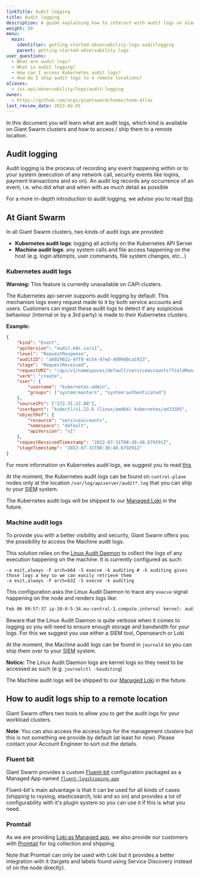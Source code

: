 ```yaml
---
linkTitle: Audit logging
title: Audit logging
description: A guide explaining how to interact with audit logs on Giant Swarm clusters.
weight: 50
menu:
  main:
    identifier: getting-started-observability-logs-auditlogging
    parent: getting-started-observability-logs
user_questions:
  - What are audit logs?
  - What is audit logging?
  - How can I access Kubernetes audit logs?
  - How do I ship audit logs to a remote locations?
aliases:
  - /ui-api/observability/logs/audit-logging
owner:
  - https://github.com/orgs/giantswarm/teams/team-atlas
last_review_date: 2023-02-01
---
```


In this document you will learn what are audit logs, which kind is available on Giant Swarm clusters and how to access / ship them to a remote location.

## Audit logging

Audit logging is the process of recording any event happening within or to your system (execution of any network call, security events like logins, payment transactions and so on).
An audit log records any occurrence of an event, i.e. who did what and when with as much detail as possible

For a more in-depth introduction to audit logging, we advise you to read [this](https://www.datadoghq.com/knowledge-center/audit-logging/)

## At Giant Swarm

In all Giant Swarm clusters, two kinds of audit logs are provided:
- __Kubernetes audit logs__: logging all activity on the Kubernetes API Server
- __Machine audit logs__: any system calls and file access happening on the host (e.g. login attempts, user commands, file system changes, etc...)

### Kubernetes audit logs

__Warning:__ This feature is currently unavailable on CAPI clusters.

The Kubernetes api-server supports audit logging by default. This mechanism logs every request made to it by both service accounts and users. Customers can ingest these audit logs to detect if any suspicious behaviour (internal or by a 3rd party) is made to their Kubernetes clusters. 

__Example:__

```json
{
    "kind": "Event",
    "apiVersion": "audit.k8s.io/v1",
    "level": "RequestResponse",
    "auditID": "a6029022-4ff0-4c54-97ed-4099d0ca1923",
    "stage": "RequestReceived",
    "requestURI": "/api/v1/namespaces/default/serviceaccounts?fieldManager=kubectl-create",
    "verb": "create",
    "user": {
        "username": "kubernetes-admin",
        "groups": ["system:masters", "system:authenticated"]
    },
    "sourceIPs": ["172.31.22.88"],
    "userAgent": "kubectl/v1.23.6 (linux/amd64) kubernetes/ad33385",
    "objectRef": {
        "resource": "serviceaccounts",
        "namespace": "default",
        "apiVersion": "v1"
    },
    "requestReceivedTimestamp": "2022-07-31T08:36:48.679291Z",
    "stageTimestamp": "2022-07-31T08:36:48.679291Z"
}
```

For more information on Kubernetes audit logs, we suggest you to read [this](https://kubernetes.io/docs/tasks/debug/debug-cluster/audit/)

At the moment, the Kubernetes audit logs can be found on `control-plane` nodes only at the location `/var/log/apiserver/audit*.log` that you can ship to your <abbr title="Security information and event management">SIEM</abbr> system.

The Kubernetes audit logs will be shipped to our [Managed Loki](https://github.com/giantswarm/roadmap/issues/311) in the future.

### Machine audit logs

To provide you with a better visibility and security, Giant Swarm offers you the possibility to access the Machine audit logs.

This solution relies on the [Linux Audit Daemon](https://linux.die.net/man/8/auditd) to collect the logs of any execution happening on the machine.
It is currently configured as such:

```
-a exit,always -F arch=b64 -S execve -k auditing # -k auditing gives those logs a key so we can easily retrieve them
-a exit,always -F arch=b32 -S execve -k auditing
```

This configuration asks the Linux Audit Daemon to trace any `execve` signal happening on the node and renders logs like:

```sh
Feb 06 09:57:37 ip-10-0-5-34.eu-central-1.compute.internal kernel: audit: type=1300 audit(1675677457.491:6132447): arch=c000003e syscall=59 success=yes exit=0 a0=55a8f8fc7fd0 a1=55a8f947eec0 a2=55a8f9b8fd10 a3=55a8f947eec0 items=2 ppid=1 pid=3659596 auid=4294967295 uid=0 gid=0 euid=0 suid=0 fsuid=0 egid=0 sgid=0 fsgid=0 tty=(none) ses=4294967295 comm="update-ssh-keys" exe="/usr/bin/update-ssh-keys" subj=system_u:system_r:kernel_t:s0 key="auditing"
```

Beware that the Linux Audit Daemon is quite verbose when it comes to logging so you will need to ensure enough storage and bandwidth for your logs. For this we suggest you use either a SIEM tool, Opensearch or Loki

At the moment, the Machine audit logs can be found in `journald` so you can ship them over to your <abbr title="Security information and event management">SIEM</abbr> system.

__Notice:__ The Linux Audit Daemon logs are kernel logs so they need to be accessed as such (e.g. `journalctl -kauditing`)

The Machine audit logs will be shipped to our [Managed Loki](https://github.com/giantswarm/roadmap/issues/311) in the future.

## How to audit logs ship to a remote location

Giant Swarm offers two tools to allow you to get the audit logs for your workload clusters.

__Note__: You can also access the access logs for the management clusters but this is not something we provide by default (at least for now). Please contact your Account Engineer to sort out the details.

### Fluent bit

Giant Swarm provides a custom [Fluent-bit](https://fluentbit.io/) configuration packaged as a Managed App named [`fluent-logshipping-app`](https://github.com/giantswarm/fluent-logshipping-app)

Fluent-bit's main advantage is that it can be used for all kinds of cases (shipping to rsyslog, elasticsearch, loki and so on) and provides a lot of configurability with it's plugin system so you can use it if this is what you need.

### Promtail

As we are providing [Loki as Managed app](https://github.com/giantswarm/loki-app), we also provide our customers with [Promtail](https://github.com/giantswarm/promtail-app) for log collection and shipping.

Note that Promtail can only be used with Loki but it provides a better integration with it (targets and labels found using Service Discovery instead of on the node directly).

